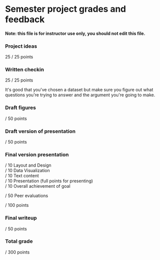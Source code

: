 # Semester project grades and feedback

#### Note: this file is for instructor use only, you should not edit this file.

### Project ideas

25 / 25 points
  
### Written checkin

25 / 25 points

It's good that you've chosen a dataset but make sure you figure out what questions you're trying to answer and the argument you're going to make.

###  Draft figures

 / 50 points
  
### Draft version of presentation

 / 50 points
  
### Final version presentation

 / 10 Layout and Design  
 / 10 Data Visualization  
 / 10 Text content  
 / 10 Presentation (full points for presenting)  
 / 10 Overall achievement of goal  
 
 / 50 Peer evaluations

 / 100 points
  
### Final writeup

 / 50 points
 
### Total grade

 / 300 points
 
